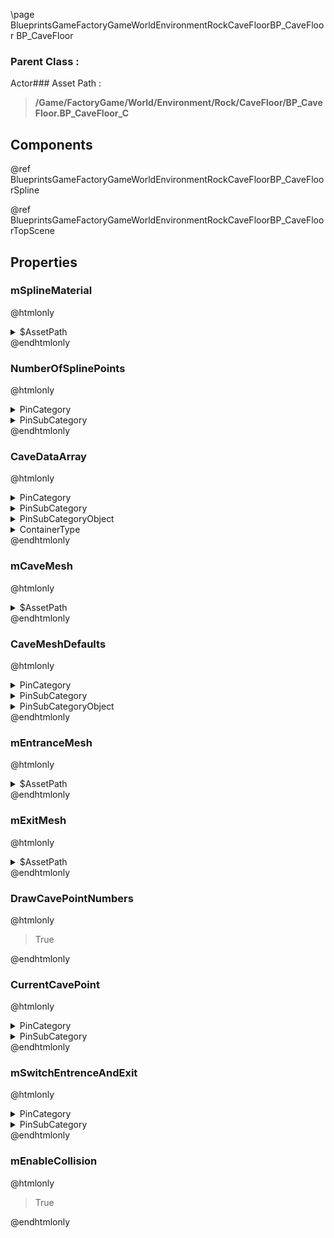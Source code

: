 \page BlueprintsGameFactoryGameWorldEnvironmentRockCaveFloorBP_CaveFloor BP_CaveFloor
### Parent Class :
Actor### Asset Path :
<b><blockquote>/Game/FactoryGame/World/Environment/Rock/CaveFloor/BP_CaveFloor.BP_CaveFloor_C</blockquote></b>
## Components

@ref BlueprintsGameFactoryGameWorldEnvironmentRockCaveFloorBP_CaveFloorSpline

@ref BlueprintsGameFactoryGameWorldEnvironmentRockCaveFloorBP_CaveFloorTopScene

## Properties

### mSplineMaterial
@htmlonly
<details>
 <summary>$AssetPath</summary>
<b><a href="_blueprints_game_factory_game_world_environment_rock_cave_floor_material_cave_floor__inst.html"><blockquote>CaveFloor_Inst</blockquote></a></b>
</details>
@endhtmlonly

### NumberOfSplinePoints
@htmlonly
<details>
 <summary>PinCategory</summary>
<blockquote>int</blockquote>
</details>
<details>
 <summary>PinSubCategory</summary>
<blockquote>int</blockquote>
</details>
@endhtmlonly

### CaveDataArray
@htmlonly
<details>
 <summary>PinCategory</summary>
<blockquote>struct</blockquote>
</details>
<details>
 <summary>PinSubCategory</summary>
<blockquote>struct</blockquote>
</details>
<details>
 <summary>PinSubCategoryObject</summary>
<b><a href="_blueprints_game_factory_game_world_environment_rock_cave_floor_cave_data.html"><blockquote>CaveData</blockquote></a></b>
</details>
<details>
 <summary>ContainerType</summary>
<blockquote>1</blockquote>
</details>
@endhtmlonly

### mCaveMesh
@htmlonly
<details>
 <summary>$AssetPath</summary>
<b><a href="_blueprints_game_factory_game_world_environment_rock_cave_floor_mesh_cave_tunnel_01.html"><blockquote>CaveTunnel_01</blockquote></a></b>
</details>
@endhtmlonly

### CaveMeshDefaults
@htmlonly
<details>
 <summary>PinCategory</summary>
<blockquote>struct</blockquote>
</details>
<details>
 <summary>PinSubCategory</summary>
<blockquote>struct</blockquote>
</details>
<details>
 <summary>PinSubCategoryObject</summary>
<b><a href="_blueprints_game_factory_game_world_environment_rock_cave_floor_cave_data.html"><blockquote>CaveData</blockquote></a></b>
</details>
@endhtmlonly

### mEntranceMesh
@htmlonly
<details>
 <summary>$AssetPath</summary>
<b><a href="_blueprints_game_factory_game_world_environment_rock_cave_floor_mesh_cave_entrance_01.html"><blockquote>CaveEntrance_01</blockquote></a></b>
</details>
@endhtmlonly

### mExitMesh
@htmlonly
<details>
 <summary>$AssetPath</summary>
<b><a href="_blueprints_game_factory_game_world_environment_rock_cave_floor_mesh_cave_exit_01.html"><blockquote>CaveExit_01</blockquote></a></b>
</details>
@endhtmlonly

### DrawCavePointNumbers
@htmlonly
<blockquote>True</blockquote>
@endhtmlonly

### CurrentCavePoint
@htmlonly
<details>
 <summary>PinCategory</summary>
<blockquote>string</blockquote>
</details>
<details>
 <summary>PinSubCategory</summary>
<blockquote>string</blockquote>
</details>
@endhtmlonly

### mSwitchEntrenceAndExit
@htmlonly
<details>
 <summary>PinCategory</summary>
<blockquote>bool</blockquote>
</details>
<details>
 <summary>PinSubCategory</summary>
<blockquote>bool</blockquote>
</details>
@endhtmlonly

### mEnableCollision
@htmlonly
<blockquote>True</blockquote>
@endhtmlonly

